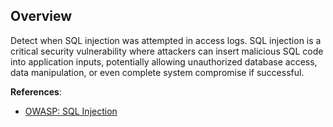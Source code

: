## Overview

Detect when SQL injection was attempted in access logs. SQL injection is a critical security vulnerability where attackers can insert malicious SQL code into application inputs, potentially allowing unauthorized database access, data manipulation, or even complete system compromise if successful.

**References**:
- [OWASP: SQL Injection](https://owasp.org/www-community/attacks/SQL_Injection)